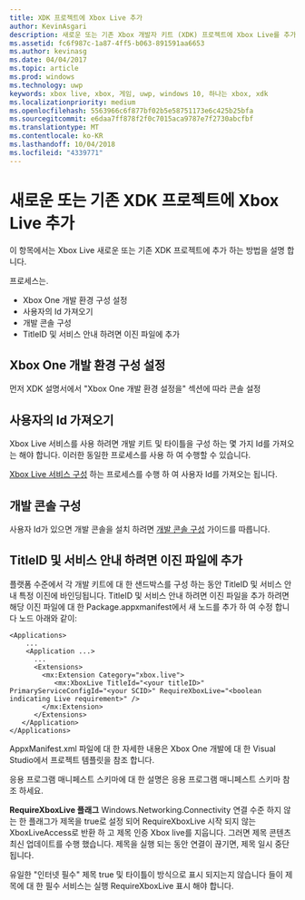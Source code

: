 ```yaml
---
title: XDK 프로젝트에 Xbox Live 추가
author: KevinAsgari
description: 새로운 또는 기존 Xbox 개발자 키트 (XDK) 프로젝트에 Xbox Live를 추가 하는 방법을 알아봅니다.
ms.assetid: fc6f987c-1a87-4ff5-b063-891591aa6653
ms.author: kevinasg
ms.date: 04/04/2017
ms.topic: article
ms.prod: windows
ms.technology: uwp
keywords: xbox live, xbox, 게임, uwp, windows 10, 하나는 xbox, xdk
ms.localizationpriority: medium
ms.openlocfilehash: 5563966c6f877bf02b5e58751173e6c425b25bfa
ms.sourcegitcommit: e6daa7ff878f2f0c7015aca9787e7f2730abcfbf
ms.translationtype: MT
ms.contentlocale: ko-KR
ms.lasthandoff: 10/04/2018
ms.locfileid: "4339771"
---
```

# <a name="add-xbox-live-to-a-new-or-existing-xdk-project"></a>새로운 또는 기존 XDK 프로젝트에 Xbox Live 추가

이 항목에서는 Xbox Live 새로운 또는 기존 XDK 프로젝트에 추가 하는 방법을 설명 합니다.

프로세스는.

- Xbox One 개발 환경 구성 설정
- 사용자의 Id 가져오기
- 개발 콘솔 구성
- TitleID 및 서비스 안내 하려면 이진 파일에 추가


## <a name="setup-up-your-xbox-one-development-environment"></a>Xbox One 개발 환경 구성 설정
먼저 XDK 설명서에서 "Xbox One 개발 환경 설정을" 섹션에 따라 콘솔 설정

## <a name="get-your-ids"></a>사용자의 Id 가져오기

Xbox Live 서비스를 사용 하려면 개발 키트 및 타이틀을 구성 하는 몇 가지 Id를 가져오는 해야 합니다. 이러한 동일한 프로세스를 사용 하 여 수행할 수 있습니다.

[Xbox Live 서비스 구성](../xbox-live-service-configuration.md) 하는 프로세스를 수행 하 여 사용자 Id를 가져오는 됩니다.

## <a name="configure-your-development-console"></a>개발 콘솔 구성

사용자 Id가 있으면 개발 콘솔을 설치 하려면 [개발 콘솔 구성](configure-your-development-console.md) 가이드를 따릅니다.

## <a name="add-the-titleid-and-scid-to-your-binary"></a>TitleID 및 서비스 안내 하려면 이진 파일에 추가
플랫폼 수준에서 각 개발 키트에 대 한 샌드박스를 구성 하는 동안 TitleID 및 서비스 안내 특정 이진에 바인딩됩니다. TitleID 및 서비스 안내 하려면 이진 파일을 추가 하려면 해당 이진 파일에 대 한 Package.appxmanifest에서 새 노드를 추가 하 여 수정 합니다 <Extensions> 노드 아래와 같이:

```
<Applications>
    ...
    <Application ...>
      ...
      <Extensions>
        <mx:Extension Category="xbox.live">
           <mx:XboxLive TitleId="<your titleID>" PrimaryServiceConfigId="<your SCID>" RequireXboxLive="<boolean indicating Live requirement>" />
        </mx:Extension>
      </Extensions>
   </Application>
</Applications>
```

AppxManifest.xml 파일에 대 한 자세한 내용은 Xbox One 개발에 대 한 Visual Studio에서 프로젝트 템플릿을 참조 합니다.

응용 프로그램 매니페스트 스키마에 대 한 설명은 응용 프로그램 매니페스트 스키마 참조 하세요.

**RequireXboxLive 플래그** Windows.Networking.Connectivity 연결 수준 하지 않는 한 플래그가 제목을 true로 설정 되어 RequireXboxLive 시작 되지 않는 XboxLiveAccess로 반환 하 고 제목 인증 Xbox live를 지웁니다. 그러면 제목 콘텐츠 최신 업데이트를 수행 했습니다. 제목을 실행 되는 동안 연결이 끊기면, 제목 일시 중단 됩니다.

유일한 "인터넷 필수" 제목 true 및 타이틀이 방식으로 표시 되지는지 않습니다 들이 제목에 대 한 필수 서비스는 실행 RequireXboxLive 표시 해야 합니다.
